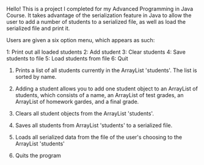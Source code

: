 Hello! This is a project I completed for my Advanced Programming in Java Course.  It
takes advantage of the serialization feature in Java to allow the user to add a number
of students to a serialized file, as well as load the serialized file and print it.

Users are given a six option menu, which appears as such: 

1: Print out all loaded students
2: Add student
3: Clear students
4: Save students to file
5: Load students from file
6: Quit

1) Prints a list of all students currently in the ArrayList 'students'. The list is sorted by 
name.

2) Adding a student allows you to add one student object to an ArrayList of students, which 
consists of a name, an ArrayList of test grades, an ArrayList of homework gardes, and a final 
grade.

3) Clears all student objects from the ArrayList 'students'.

4) Saves all students from ArrayList 'students' to a serialized file.

5) Loads all serialized data from the file of the user's choosing to the ArrayList 'students'

6) Quits the program
